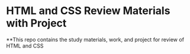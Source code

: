 # HTML and CSS Review Materials with Project

**This repo contains the study materials, work, and project for review of HTML and CSS

